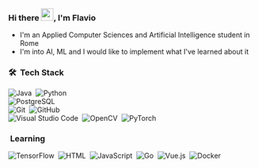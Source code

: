 ### Hi there <img src="https://media.giphy.com/media/hvRJCLFzcasrR4ia7z/giphy.gif" width="25px">, I'm Flavio

* I'm an Applied Computer Sciences and Artificial Intelligence student in Rome
* I'm into AI, ML and I would like to implement what I've learned about it

### 🛠 &nbsp;Tech Stack



![Java](https://img.shields.io/badge/Java-05122A?style=flat&logo=Java&logoColor=FFA518)&nbsp;
![Python](https://img.shields.io/badge/Python-05122A?style=flat&logo=python&logoColor=FFA518)&nbsp;
<br />
![PostgreSQL](https://img.shields.io/badge/-PostgreSQL-05122A?style=flat&logo=PostgreSQL)&nbsp;
<br />
![Git](https://img.shields.io/badge/-Git-05122A?style=flat&logo=git)&nbsp;
![GitHub](https://img.shields.io/badge/-GitHub-05122A?style=flat&logo=github)&nbsp;
<br />
![Visual Studio Code](https://img.shields.io/badge/-Visual%20Studio%20Code-05122A?style=flat&logo=visual-studio-code&logoColor=007ACC)&nbsp;
![OpenCV](https://img.shields.io/badge/OpenCV-05122A?style=flat&logo=opencv&logoColor=007ACC)&nbsp;
![PyTorch](https://img.shields.io/badge/PyTorch-05122A?style=flat&logo=pytorch&logoColor=007ACC)&nbsp;


### &nbsp;Learning
![TensorFlow](https://img.shields.io/badge/TensorFlow-05122A?style=flat&logo=tensorflow&logoColor=007ACC)&nbsp;
![HTML](https://img.shields.io/badge/-HTML-05122A?style=flat&logo=HTML5)&nbsp;
![JavaScript](https://img.shields.io/badge/-JavaScript-05122A?style=flat&logo=javascript)&nbsp;
![Go](https://img.shields.io/badge/-Go-05122A?style=flat&logo=Go)&nbsp;
![Vue.js](https://img.shields.io/badge/-Vue.js-05122A?style=flat&logo=Vue.js)&nbsp;
![Docker](https://img.shields.io/badge/-Docker-05122A?style=flat&logo=Docker)&nbsp;


<br />
